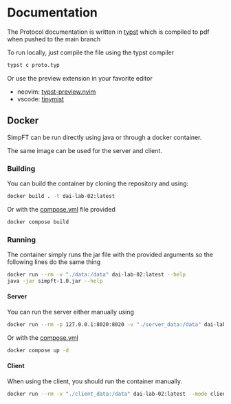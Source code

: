 # Documentation

The Protocol documentation is written in [typst](https://github.com/typst/typst) which is
compiled to pdf when pushed to the main branch

To run locally, just compile the file using the typst compiler

```bash
typst c proto.typ
```

Or use the preview extension in your favorite editor

- neovim: [typst-preview.nvim](https://github.com/niuiic/typst-preview.nvim)
- vscode: [tinymist](https://marketplace.visualstudio.com/items?itemName=myriad-dreamin.tinymist)


## Docker

SimpFT can be run directly using java or through a docker container.

The same image can be used for the server and client.

### Building

You can build the container by cloning the repository and using:

```bash
docker build . -t dai-lab-02:latest
```

Or with the [compose.yml][compose] file provided

```bash
docker compose build
```

### Running

The container simply runs the jar file with the provided arguments so the
following lines do the same thing

```bash
docker run --rm -v "./data:/data" dai-lab-02:latest --help
java -jar simpft-1.0.jar --help
```

#### Server

You can run the server either manually using

```bash
docker run --rm -p 127.0.0.1:8020:8020 -v "./server_data:/data" dai-lab-02:latest --mode server --port 8020 --root-dir /data
```

Or with the [compose.yml][compose]

```bash
docker compose up -d
```

#### Client

When using the client, you should run the container manually.

```bash
docker run --rm -v "./client_data:/data" dai-lab-02:latest --mode client --host 127.0.0.1 --port 8020 --root-dir /data
```

[compose]: ../compose.yml
